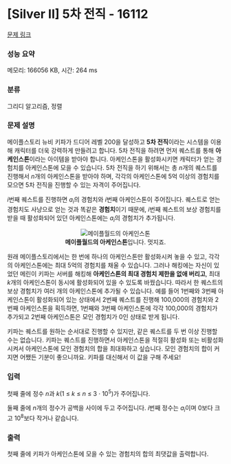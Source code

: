 # [Silver II] 5차 전직 - 16112 

[문제 링크](https://www.acmicpc.net/problem/16112) 

### 성능 요약

메모리: 166056 KB, 시간: 264 ms

### 분류

그리디 알고리즘, 정렬

### 문제 설명

<p>메이플스토리 뉴비 키파가 드디어 레벨 200을 달성하고 <strong>5차 전직</strong>이라는 시스템을 이용해 캐릭터를 더욱 강력하게 만들려고 합니다. 5차 전직을 하려면 먼저 퀘스트를 통해 <strong>아케인스톤</strong>이라는 아이템을 받아야 합니다. 아케인스톤을 활성화시키면 캐릭터가 얻는 경험치를 아케인스톤에 모을 수 있습니다. 5차 전직을 하기 위해서는 총 <em>n</em>개의 퀘스트를 진행해서 <em>n</em>개의 아케인스톤을 받아야 하며, 각각의 아케인스톤에 5억 이상의 경험치를 모으면 5차 전직을 진행할 수 있는 자격이 주어집니다.</p>

<p><em>i</em>번째 퀘스트를 진행하면 <em>a<sub>i</sub></em>의 경험치와 <em>i</em>번째 아케인스톤이 주어집니다. 퀘스트로 얻는 경험치도 사냥으로 얻는 것과 똑같은 <strong>경험치</strong>이기 때문에, <em>i</em>번째 퀘스트의 보상 경험치를 받을 때 활성화되어 있던 아케인스톤에는 <em>a<sub>i</sub></em>의 경험치가 추가됩니다.</p>

<p style="text-align: center;"><img alt="메이플월드의 아케인스톤" src="https://upload.acmicpc.net/ad5d9cc7-aa8b-4d6d-a378-a5f9104af010/-/preview/"><br clear="right">
<strong>메이플월드의 아케인스톤</strong>입니다. 멋지죠.</p>

<p>원래 메이플스토리에서는 한 번에 하나의 아케인스톤만 활성화시켜 놓을 수 있고, 각각의 아케인스톤에는 최대 5억의 경험치를 채울 수 있습니다. 그러나 해킹에는 자신이 있었던 메린이 키파는 서버를 해킹해 <strong>아케인스톤의 최대 경험치 제한을 없애 버리고</strong>, 최대 <em>k</em>개의 아케인스톤이 동시에 활성화되어 있을 수 있도록 바꿨습니다. 따라서 한 퀘스트의 보상 경험치가 여러 개의 아케인스톤에 추가될 수 있습니다. 예를 들어 1번째와 3번째 아케인스톤이 활성화되어 있는 상태에서 2번째 퀘스트를 진행해 100,000의 경험치와 2번째 아케인스톤을 획득하면, 1번째와 3번째 아케인스톤에 각각 100,000의 경험치가 추가되고 2번째 아케인스톤은 모인 경험치가 0인 상태로 받게 됩니다.</p>

<p>키파는 퀘스트를 원하는 순서대로 진행할 수 있지만, 같은 퀘스트를 두 번 이상 진행할 수는 없습니다. 키파는 퀘스트를 진행하면서 아케인스톤을 적절히 활성화 또는 비활성화시켜서 아케인스톤에 모인 경험치의 합을 최대화하고 싶습니다. 모인 경험치의 합이 커지면 어쨌든 기분이 좋으니까요. 키파를 대신해서 이 값을 구해 주세요!</p>

### 입력 

 <p>첫째 줄에 정수 <em>n</em>과 <em>k</em>(1 ≤ <em>k</em> ≤ <em>n</em> ≤ 3 · 10<sup>5</sup>)가 주어집니다.</p>

<p>둘째 줄에 <em>n</em>개의 정수가 공백을 사이에 두고 주어집니다. <em>i</em>번째 정수는 <em>a<sub>i</sub></em>이며 0보다 크고 10<sup>8</sup>보다 작거나 같습니다.</p>

### 출력 

 <p>첫째 줄에 키파가 아케인스톤에 모을 수 있는 경험치의 합의 최댓값을 출력합니다.</p>

